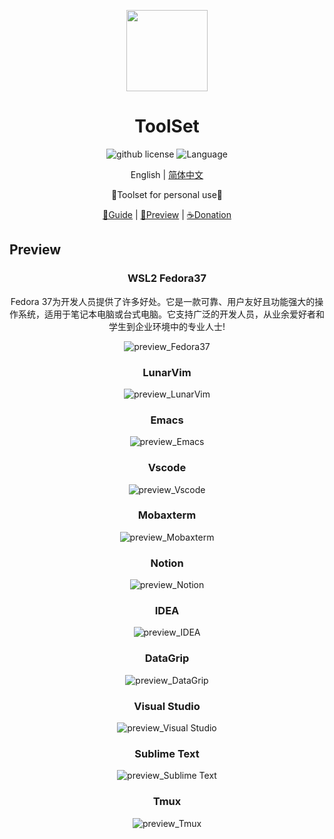 <p align="center">
    <img src="./src/logo.jpg" style="width: 130px; height: 130px;">
</p>

<h1 align="center">ToolSet</h1>

<div align="center">

![github license](https://img.shields.io/github/license/theRunCom/ToolSet)
![Language](https://img.shields.io/badge/language-markdown-brightgreen)


English | [简体中文](README_ZH.md)

🔧Toolset for personal use🔧

[📝Guide](https://github.com/theRunCom/ToolSet/wiki/Guide) |
[🔭Preview](#Preview) |
[☕Donation](#Donation)
</div>

## Preview

<div align="center">

### **WSL2 Fedora37**

Fedora 37为开发人员提供了许多好处。它是一款可靠、用户友好且功能强大的操作系统，适用于笔记本电脑或台式电脑。它支持广泛的开发人员，从业余爱好者和学生到企业环境中的专业人士!

![preview_Fedora37](src/Fedora37.jpg)

### **LunarVim**

![preview_LunarVim](src/LunarVim.png)

### **Emacs**

![preview_Emacs](src/Emacs.jpg)

### **Vscode**

![preview_Vscode](src/Vscode.png)

### **Mobaxterm**

![preview_Mobaxterm](src/Mobaxterm.png)

### **Notion**

![preview_Notion](src/Notion.jpg)

### **IDEA**

![preview_IDEA](src/IDEA.jpg)

### **DataGrip**

![preview_DataGrip](src/DataGrip.jpg)

### **Visual Studio**

![preview_Visual Studio](src/VS.jpg)

### **Sublime Text**

![preview_Sublime Text](src/ST.jpg)

### **Tmux**

![preview_Tmux](src/Tmux.jpg)

</div>